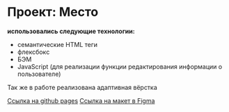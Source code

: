 # Проект: Место
**использовались следующие технологии:**
* семантические HTML теги
* флексбокc
* БЭМ
* JavaScript (для реализации функции редактирования информации о пользователе)

Так же в работе реализована адаптивная вёрстка

[Ссылка на github pages](https://korik-dev.github.io/mesto/)
[Ссылка на макет в Figma](https://www.figma.com/file/2cn9N9jSkmxD84oJik7xL7/JavaScript.-Sprint-4)
